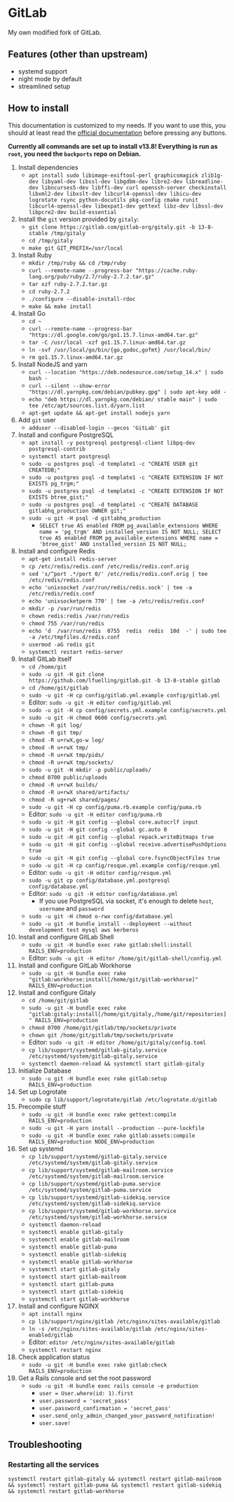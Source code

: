 # GitLab

My own modified fork of GitLab.

## Features (other than upstream)
- systemd support
- night mode by default
- streamlined setup

## How to install

This documentation is customized to my needs. If you want to use this, you should at least read the [official documentation](https://docs.gitlab.com/ee/install/installation.html) before pressing any buttons.

**Currently all commands are set up to install v13.8! Everything is run as `root`, you need the `backports` repo on Debian.**

1. Install dependencies
    - `apt install sudo libimage-exiftool-perl graphicsmagick zlib1g-dev libyaml-dev libssl-dev libgdbm-dev libre2-dev libreadline-dev libncurses5-dev libffi-dev curl openssh-server checkinstall libxml2-dev libxslt-dev libcurl4-openssl-dev libicu-dev logrotate rsync python-docutils pkg-config cmake runit libcurl4-openssl-dev libexpat1-dev gettext libz-dev libssl-dev libpcre2-dev build-essential`
2. Install the `git` version provided by `gitaly`:
    - `git clone https://gitlab.com/gitlab-org/gitaly.git -b 13-8-stable /tmp/gitaly`
    - `cd /tmp/gitaly`
    - `make git GIT_PREFIX=/usr/local`
3. Install Ruby
    - `mkdir /tmp/ruby && cd /tmp/ruby`
    - `curl --remote-name --progress-bar "https://cache.ruby-lang.org/pub/ruby/2.7/ruby-2.7.2.tar.gz"`
    - `tar xzf ruby-2.7.2.tar.gz`
    - `cd ruby-2.7.2`
    - `./configure --disable-install-rdoc`
    - `make && make install`
4. Install Go
    - `cd ~`
    - `curl --remote-name --progress-bar "https://dl.google.com/go/go1.15.7.linux-amd64.tar.gz"`
    - `tar -C /usr/local -xzf go1.15.7.linux-amd64.tar.gz`
    - `ln -svf /usr/local/go/bin/{go,godoc,gofmt} /usr/local/bin/`
    - `rm go1.15.7.linux-amd64.tar.gz`
5. Install NodeJS and yarn
    - `curl --location "https://deb.nodesource.com/setup_14.x" | sudo bash -`
    - `curl --silent --show-error "https://dl.yarnpkg.com/debian/pubkey.gpg" | sudo apt-key add -`
    - `echo "deb https://dl.yarnpkg.com/debian/ stable main" | sudo tee /etc/apt/sources.list.d/yarn.list`
    - `apt-get update && apt-get install nodejs yarn`
6. Add `git` user
    - `adduser --disabled-login --gecos 'GitLab' git`
7. Install and configure PostgreSQL
    - `apt install -y postgresql postgresql-client libpq-dev postgresql-contrib`
    - `systemctl start postgresql`
    - `sudo -u postgres psql -d template1 -c "CREATE USER git CREATEDB;"`
    - `sudo -u postgres psql -d template1 -c "CREATE EXTENSION IF NOT EXISTS pg_trgm;"`
    - `sudo -u postgres psql -d template1 -c "CREATE EXTENSION IF NOT EXISTS btree_gist;"`
    - `sudo -u postgres psql -d template1 -c "CREATE DATABASE gitlabhq_production OWNER git;"`
    - `sudo -u git -H psql -d gitlabhq_production`
        - `SELECT true AS enabled FROM pg_available_extensions WHERE name = 'pg_trgm' AND installed_version IS NOT NULL; SELECT true AS enabled FROM pg_available_extensions WHERE name = 'btree_gist' AND installed_version IS NOT NULL;`
8. Install and configure Redis
    - `apt-get install redis-server`
    - `cp /etc/redis/redis.conf /etc/redis/redis.conf.orig`
    - `sed 's/^port .*/port 0/' /etc/redis/redis.conf.orig | tee /etc/redis/redis.conf`
    - `echo 'unixsocket /var/run/redis/redis.sock' | tee -a /etc/redis/redis.conf`
    - `echo 'unixsocketperm 770' | tee -a /etc/redis/redis.conf`
    - `mkdir -p /var/run/redis`
    - `chown redis:redis /var/run/redis`
    - `chmod 755 /var/run/redis`
    - `echo 'd  /var/run/redis  0755  redis  redis  10d  -' | sudo tee -a /etc/tmpfiles.d/redis.conf`
    - `usermod -aG redis git`
    - `systemctl restart redis-server`
9. Install GitLab itself
    - `cd /home/git`
    - `sudo -u git -H git clone https://github.com/lfuelling/gitlab.git -b 13-8-stable gitlab`
    - `cd /home/git/gitlab`
    - `sudo -u git -H cp config/gitlab.yml.example config/gitlab.yml`
    - Editor: `sudo -u git -H editor config/gitlab.yml`
    - `sudo -u git -H cp config/secrets.yml.example config/secrets.yml`
    - `sudo -u git -H chmod 0600 config/secrets.yml`
    - `chown -R git log/`
    - `chown -R git tmp/`
    - `chmod -R u+rwX,go-w log/`
    - `chmod -R u+rwX tmp/`
    - `chmod -R u+rwX tmp/pids/`
    - `chmod -R u+rwX tmp/sockets/`
    - `sudo -u git -H mkdir -p public/uploads/`
    - `chmod 0700 public/uploads`
    - `chmod -R u+rwX builds/`
    - `chmod -R u+rwX shared/artifacts/`
    - `chmod -R ug+rwX shared/pages/`
    - `sudo -u git -H cp config/puma.rb.example config/puma.rb`
    - Editor: `sudo -u git -H editor config/puma.rb`
    - `sudo -u git -H git config --global core.autocrlf input`
    - `sudo -u git -H git config --global gc.auto 0`
    - `sudo -u git -H git config --global repack.writeBitmaps true`
    - `sudo -u git -H git config --global receive.advertisePushOptions true`
    - `sudo -u git -H git config --global core.fsyncObjectFiles true`
    - `sudo -u git -H cp config/resque.yml.example config/resque.yml`
    - Editor: `sudo -u git -H editor config/resque.yml`
    - `sudo -u git cp config/database.yml.postgresql config/database.yml`
    - Editor: `sudo -u git -H editor config/database.yml`
        - If you use PostgreSQL via socket, it's enough to delete `host`, `username` and `password`
    - `sudo -u git -H chmod o-rwx config/database.yml`
    - `sudo -u git -H bundle install --deployment --without development test mysql aws kerberos`
10. Install and configure GitLab Shell
    - `sudo -u git -H bundle exec rake gitlab:shell:install RAILS_ENV=production`
    - Editor: `sudo -u git -H editor /home/git/gitlab-shell/config.yml`
11. Install and configure GitLab Workhorse
    - `sudo -u git -H bundle exec rake "gitlab:workhorse:install[/home/git/gitlab-workhorse]" RAILS_ENV=production`
12. Install and configure Gitaly
    - `cd /home/git/gitlab`
    - `sudo -u git -H bundle exec rake "gitlab:gitaly:install[/home/git/gitaly,/home/git/repositories]" RAILS_ENV=production`
    - `chmod 0700 /home/git/gitlab/tmp/sockets/private`
    - `chown git /home/git/gitlab/tmp/sockets/private`
    - Editor: `sudo -u git -H editor /home/git/gitaly/config.toml`
    - `cp lib/support/systemd/gitlab-gitaly.service /etc/systemd/system/gitlab-gitaly.service`
    - `systemctl daemon-reload && systemctl start gitlab-gitaly`
13. Initialize Database
    - `sudo -u git -H bundle exec rake gitlab:setup RAILS_ENV=production`
14. Set up Logrotate
    - `sudo cp lib/support/logrotate/gitlab /etc/logrotate.d/gitlab`
15. Precompile stuff
    - `sudo -u git -H bundle exec rake gettext:compile RAILS_ENV=production`
    - `sudo -u git -H yarn install --production --pure-lockfile`
    - `sudo -u git -H bundle exec rake gitlab:assets:compile RAILS_ENV=production NODE_ENV=production`
16. Set up systemd
    - `cp lib/support/systemd/gitlab-gitaly.service /etc/systemd/system/gitlab-gitaly.service`
    - `cp lib/support/systemd/gitlab-mailroom.service /etc/systemd/system/gitlab-mailroom.service`
    - `cp lib/support/systemd/gitlab-puma.service /etc/systemd/system/gitlab-puma.service`
    - `cp lib/support/systemd/gitlab-sidekiq.service /etc/systemd/system/gitlab-sidekiq.service`
    - `cp lib/support/systemd/gitlab-workhorse.service /etc/systemd/system/gitlab-workhorse.service`
    - `systemctl daemon-reload`
    - `systemctl enable gitlab-gitaly`
    - `systemctl enable gitlab-mailroom`
    - `systemctl enable gitlab-puma`
    - `systemctl enable gitlab-sidekiq`
    - `systemctl enable gitlab-workhorse`
    - `systemctl start gitlab-gitaly`
    - `systemctl start gitlab-mailroom`
    - `systemctl start gitlab-puma`
    - `systemctl start gitlab-sidekiq`
    - `systemctl start gitlab-workhorse`
17. Install and configure NGINX
    - `apt install nginx`
    - `cp lib/support/nginx/gitlab /etc/nginx/sites-available/gitlab`
    - `ln -s /etc/nginx/sites-available/gitlab /etc/nginx/sites-enabled/gitlab`
    - Editor: `editor /etc/nginx/sites-available/gitlab`
    - `systemctl restart nginx`
18. Check application status
    - `sudo -u git -H bundle exec rake gitlab:check RAILS_ENV=production`
19. Get a Rails console and set the root password
    - `sudo -u git -H bundle exec rails console -e production`
        - `user = User.where(id: 1).first`
        - `user.password = 'secret_pass'`
        - `user.password_confirmation = 'secret_pass'`
        - `user.send_only_admin_changed_your_password_notification!`
        - `user.save!`

## Troubleshooting

### Restarting all the services
```
systemctl restart gitlab-gitaly && systemctl restart gitlab-mailroom && systemctl restart gitlab-puma && systemctl restart gitlab-sidekiq && systemctl restart gitlab-workhorse
```
